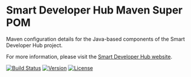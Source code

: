 # Smart Developer Hub Maven Super POM
Maven configuration details for the Java-based components of the Smart Developer Hub project.

For more information, please visit the [Smart Developer Hub website](http://www.smartdeveloperhub.org/).

[![Build Status](https://travis-ci.org/SmartDeveloperHub/sdh-maven.svg?branch=master)](https://travis-ci.org/SmartDeveloperHub/sdh-maven)
[![Version](https://img.shields.io/maven-central/v/org.smartdeveloperhub/sdh-parent.svg?style=flat)](https://github.com/SmartDeveloperHub/sdh-maven/releases)
[![License](https://img.shields.io/github/license/SmartDeveloperHub/sdh-maven.svg)](http://www.apache.org/licenses/LICENSE-2.0)
